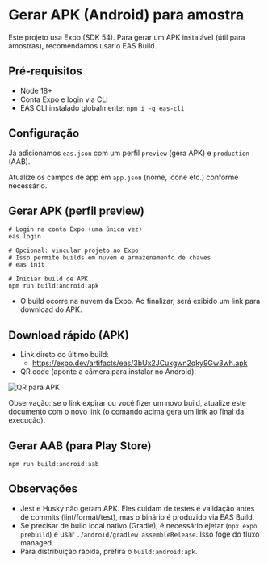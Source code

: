 # Gerar APK (Android) para amostra

Este projeto usa Expo (SDK 54). Para gerar um APK instalável (útil para amostras), recomendamos usar o EAS Build.

## Pré-requisitos

- Node 18+
- Conta Expo e login via CLI
- EAS CLI instalado globalmente: `npm i -g eas-cli`

## Configuração

Já adicionamos `eas.json` com um perfil `preview` (gera APK) e `production` (AAB).

Atualize os campos de app em `app.json` (nome, ícone etc.) conforme necessário.

## Gerar APK (perfil preview)

```pwsh
# Login na conta Expo (uma única vez)
eas login

# Opcional: vincular projeto ao Expo
# Isso permite builds em nuvem e armazenamento de chaves
# eas init

# Iniciar build de APK
npm run build:android:apk
```

- O build ocorre na nuvem da Expo. Ao finalizar, será exibido um link para download do APK.

## Download rápido (APK)

- Link direto do último build:
  - https://expo.dev/artifacts/eas/3bUx2JCuxgwn2qky9Gw3wh.apk
- QR code (aponte a câmera para instalar no Android):

![QR para APK](https://api.qrserver.com/v1/create-qr-code/?size=220x220&data=https%3A%2F%2Fexpo.dev%2Fartifacts%2Feas%2F3bUx2JCuxgwn2qky9Gw3wh.apk)

Observação: se o link expirar ou você fizer um novo build, atualize este documento com o novo link (o comando acima gera um link ao final da execução).

## Gerar AAB (para Play Store)

```pwsh
npm run build:android:aab
```

## Observações

- Jest e Husky não geram APK. Eles cuidam de testes e validação antes de commits (lint/format/test), mas o binário é produzido via EAS Build.
- Se precisar de build local nativo (Gradle), é necessário ejetar (`npx expo prebuild`) e usar `./android/gradlew assembleRelease`. Isso foge do fluxo managed.
- Para distribuição rápida, prefira o `build:android:apk`.

